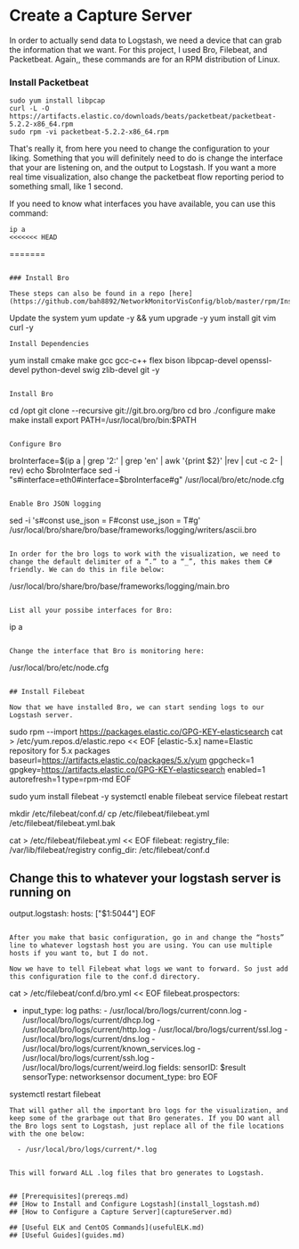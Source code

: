 # Create a Capture Server

In order to actually send data to Logstash, we need a device that can grab the information that we want. For this project, I used Bro, Filebeat, and Packetbeat. Again,, these commands are for an RPM distribution of Linux.


### Install Packetbeat

```
sudo yum install libpcap
curl -L -O https://artifacts.elastic.co/downloads/beats/packetbeat/packetbeat-5.2.2-x86_64.rpm
sudo rpm -vi packetbeat-5.2.2-x86_64.rpm
```

That's really it, from here you need to change the configuration to your liking. Something that you will definitely need to do is change the interface that your are listening on, and the output to Logstash. If you want a more real time visualization, also change the packetbeat flow reporting period to something small, like 1 second.

If you need to know what interfaces you have available, you can use this command:

```
ip a
<<<<<<< HEAD
```
=======
```

### Install Bro

These steps can also be found in a repo [here](https://github.com/bah8892/NetworkMonitorVisConfig/blob/master/rpm/InstallBroScript.sh).

```
Update the system
yum update -y && yum upgrade -y
yum install git vim curl -y
```
Install Dependencies
```
yum install cmake make gcc gcc-c++ flex bison libpcap-devel openssl-devel python-devel swig zlib-devel git -y
```

Install Bro
```
cd /opt
git clone --recursive git://git.bro.org/bro
cd bro
./configure
make
make install
export PATH=/usr/local/bro/bin:$PATH
```

Configure Bro
```
broInterface=$(ip a | grep '2:' | grep 'en' | awk '{print $2}' |rev | cut -c 2- | rev)
echo $broInterface
sed -i "s#interface=eth0#interface=$broInterface#g" /usr/local/bro/etc/node.cfg
```

Enable Bro JSON logging
```
sed -i 's#const use_json = F#const use_json = T#g' /usr/local/bro/share/bro/base/frameworks/logging/writers/ascii.bro
```

In order for the bro logs to work with the visualization, we need to change the default delimiter of a “.” to a “_”, this makes them C# friendly. We can do this in file below:

```
/usr/local/bro/share/bro/base/frameworks/logging/main.bro
```

List all your possibe interfaces for Bro:

```
ip a
```

Change the interface that Bro is monitoring here:
```
/usr/local/bro/etc/node.cfg
```

## Install Filebeat

Now that we have installed Bro, we can start sending logs to our Logstash server.

```
sudo rpm --import https://packages.elastic.co/GPG-KEY-elasticsearch
cat > /etc/yum.repos.d/elastic.repo << EOF
[elastic-5.x]
name=Elastic repository for 5.x packages
baseurl=https://artifacts.elastic.co/packages/5.x/yum
gpgcheck=1
gpgkey=https://artifacts.elastic.co/GPG-KEY-elasticsearch
enabled=1
autorefresh=1
type=rpm-md
EOF

sudo yum install filebeat -y
systemctl enable filebeat
service filebeat restart

mkdir /etc/filebeat/conf.d/
cp /etc/filebeat/filebeat.yml /etc/filebeat/filebeat.yml.bak

cat > /etc/filebeat/filebeat.yml << EOF
filebeat:
  registry_file: /var/lib/filebeat/registry
  config_dir: /etc/filebeat/conf.d

## Change this to whatever your logstash server is running on
output.logstash:
  hosts: ["$1:5044"]
EOF
```

After you make that basic configuration, go in and change the “hosts” line to whatever logstash host you are using. You can use multiple hosts if you want to, but I do not.

Now we have to tell Filebeat what logs we want to forward. So just add this configuration file to the conf.d directory.

```
cat > /etc/filebeat/conf.d/bro.yml << EOF
filebeat.prospectors:
- input_type: log
  paths:
      - /usr/local/bro/logs/current/conn.log
      - /usr/local/bro/logs/current/dhcp.log
      - /usr/local/bro/logs/current/http.log
      - /usr/local/bro/logs/current/ssl.log
      - /usr/local/bro/logs/current/dns.log
      - /usr/local/bro/logs/current/known_services.log
      - /usr/local/bro/logs/current/ssh.log
      - /usr/local/bro/logs/current/weird.log
  fields:
    sensorID: $result
    sensorType: networksensor
  document_type: bro
EOF

systemctl restart filebeat

```
That will gather all the important bro logs for the visualization, and keep some of the grarbage out that Bro generates. If you DO want all the Bro logs sent to Logstash, just replace all of the file locations with the one below:

```
      - /usr/local/bro/logs/current/*.log
```

This will forward ALL .log files that bro generates to Logstash. 


## [Prerequisites](prereqs.md)
## [How to Install and Configure Logstash](install_logstash.md)
## [How to Configure a Capture Server](captureServer.md)

## [Useful ELK and CentOS Commands](usefulELK.md)
## [Useful Guides](guides.md)

